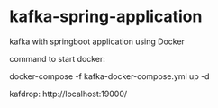 # kafka-spring-application
kafka with springboot application using Docker

command to start docker:

docker-compose -f kafka-docker-compose.yml up -d

kafdrop:
http://localhost:19000/
